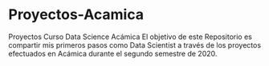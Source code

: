 # Proyectos-Acamica
Proyectos Curso Data Science Acámica
El objetivo de este Repositorio es compartir mis primeros pasos como Data Scientist a través de los proyectos efectuados en Acámica durante el segundo semestre de 2020.
